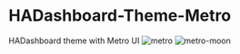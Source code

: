 # HADashboard-Theme-Metro
HADashboard theme with Metro UI
![metro](https://i.loli.net/2017/09/12/59b7feff35a92.png)
![metro-moon](/Metro-Moon.gif)
